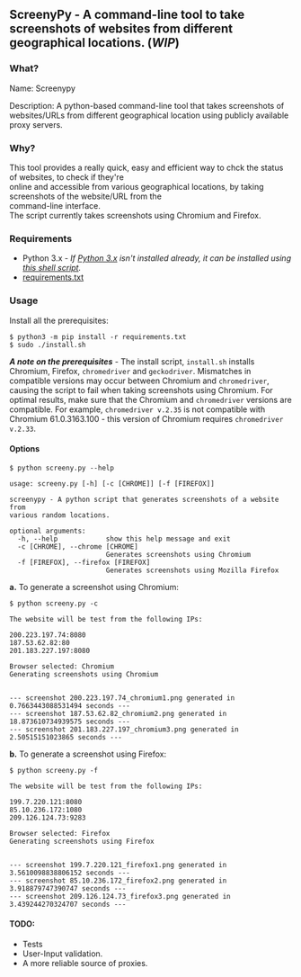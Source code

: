 ## ScreenyPy - A command-line tool to take screenshots of websites from different geographical locations. (***WIP***)

### What?

Name: Screenypy  

Description: A python-based command-line tool that takes screenshots of websites/URLs from different geographical location using publicly available proxy servers.  
  
### Why?

This tool provides a really quick, easy and efficient way to chck the status of websites, to check if they're   
online and accessible from various geographical locations, by taking screenshots of the website/URL from the   
command-line interface.  
The script currently takes screenshots using Chromium and Firefox.  

### Requirements

- Python 3.x - *If [Python 3.x](https://www.python.org/downloads/) isn't installed already, it can be installed using [this shell script](https://github.com/rn4ir/sysadmin-shell-scripts/blob/master/installation_scripts/install_python3.sh).*
- [requirements.txt](https://github.com/rn4ir/ScreenyPy/blob/master/requirements.txt)  
  

### Usage  
  
Install all the prerequisites:  
```
$ python3 -m pip install -r requirements.txt
$ sudo ./install.sh
```  
***A note on the prerequisites*** - The install script, `install.sh` installs Chromium, Firefox, `chromedriver` and `geckodriver`. Mismatches in compatible versions may occur between Chromium and `chromedriver`, causing the script to fail when taking screenshots using Chromium. For optimal results, make sure that the Chromium and `chromedriver` versions are compatible. For example, `chromedriver v.2.35` is not compatible with Chromium 61.0.3163.100 - this version of Chromium requires `chromedriver v.2.33`.  
  
#### Options  
```
$ python screeny.py --help

usage: screeny.py [-h] [-c [CHROME]] [-f [FIREFOX]]

screenypy - A python script that generates screenshots of a website from
various random locations.

optional arguments:
  -h, --help            show this help message and exit
  -c [CHROME], --chrome [CHROME]
                        Generates screenshots using Chromium
  -f [FIREFOX], --firefox [FIREFOX]
                        Generates screenshots using Mozilla Firefox
```
  
**a.** To generate a screenshot using Chromium:  
```
$ python screeny.py -c

The website will be test from the following IPs:

200.223.197.74:8080
187.53.62.82:80
201.183.227.197:8080

Browser selected: Chromium
Generating screenshots using Chromium


--- screenshot 200.223.197.74_chromium1.png generated in 0.7663443088531494 seconds ---
--- screenshot 187.53.62.82_chromium2.png generated in 18.873610734939575 seconds ---
--- screenshot 201.183.227.197_chromium3.png generated in 2.50515151023865 seconds ---
```  
**b.** To generate a screenshot using Firefox:
```
$ python screeny.py -f

The website will be test from the following IPs:

199.7.220.121:8080
85.10.236.172:1080
209.126.124.73:9283

Browser selected: Firefox
Generating screenshots using Firefox


--- screenshot 199.7.220.121_firefox1.png generated in 3.5610098838806152 seconds ---
--- screenshot 85.10.236.172_firefox2.png generated in 3.918879747390747 seconds ---
--- screenshot 209.126.124.73_firefox3.png generated in 3.439244270324707 seconds ---
```
  
#### TODO:  

- Tests
- User-Input validation.
- A more reliable source of proxies.
